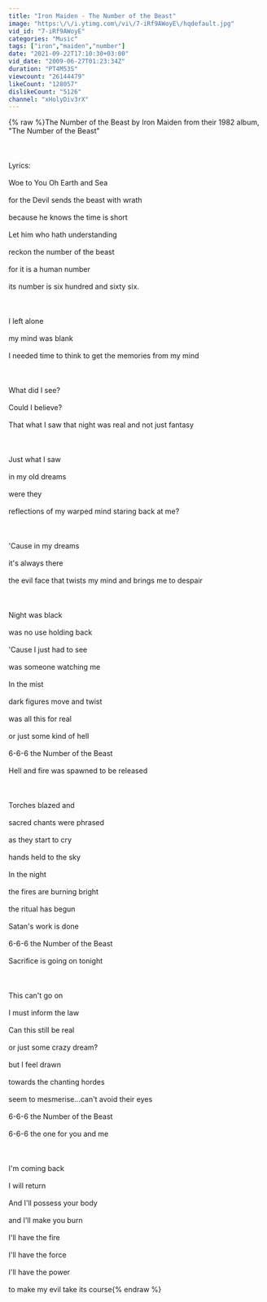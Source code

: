```yaml
---
title: "Iron Maiden - The Number of the Beast"
image: "https:\/\/i.ytimg.com\/vi\/7-iRf9AWoyE\/hqdefault.jpg"
vid_id: "7-iRf9AWoyE"
categories: "Music"
tags: ["iron","maiden","number"]
date: "2021-09-22T17:10:30+03:00"
vid_date: "2009-06-27T01:23:34Z"
duration: "PT4M53S"
viewcount: "26144479"
likeCount: "128057"
dislikeCount: "5126"
channel: "xHolyDiv3rX"
---
```

{% raw %}The Number of the Beast by Iron Maiden from their 1982 album, &quot;The Number of the Beast&quot;<br /><br /><br /><br />Lyrics:<br /><br />Woe to You Oh Earth and Sea<br /><br />for the Devil sends the beast with wrath<br /><br />because he knows the time is short<br /><br />Let him who hath understanding<br /><br />reckon the number of the beast<br /><br />for it is a human number<br /><br />its number is six hundred and sixty six.<br /><br /><br /><br />I left alone<br /><br />my mind was blank<br /><br />I needed time to think to get the memories from my mind<br /><br /><br /><br />What did I see? <br /><br />Could I believe? <br /><br />That what I saw that night was real and not just fantasy<br /><br /><br /><br />Just what I saw <br /><br />in my old dreams <br /><br />were they<br /><br />reflections of my warped mind staring back at me?<br /><br /><br /><br />'Cause in my dreams<br /><br />it's always there <br /><br />the evil face that twists my mind and brings me to despair <br /><br /><br /><br />Night was black <br /><br />was no use holding back<br /><br />'Cause I just had to see<br /><br />was someone watching me<br /><br />In the mist<br /><br />dark figures move and twist<br /><br />was all this for real <br /><br />or just some kind of hell<br /><br />6-6-6 the Number of the Beast<br /><br />Hell and fire was spawned to be released<br /><br /><br /><br />Torches blazed and <br /><br />sacred chants were phrased<br /><br />as they start to cry <br /><br />hands held to the sky<br /><br />In the night <br /><br />the fires are burning bright<br /><br />the ritual has begun <br /><br />Satan's work is done<br /><br />6-6-6 the Number of the Beast<br /><br />Sacrifice is going on tonight<br /><br /><br /><br />This can't go on <br /><br />I must inform the law<br /><br />Can this still be real <br /><br />or just some crazy dream?<br /><br />but I feel drawn <br /><br />towards the chanting hordes<br /><br />seem to mesmerise...can't avoid their eyes<br /><br />6-6-6 the Number of the Beast<br /><br />6-6-6 the one for you and me<br /><br /><br /><br />I'm coming back <br /><br />I will return<br /><br />And I'll possess your body<br /><br />and I'll make you burn<br /><br />I'll have the fire <br /><br />I'll have the force<br /><br />I'll have the power <br /><br />to make my evil take its course{% endraw %}
